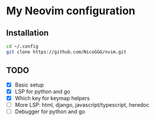 # My Neovim configuration

## Installation

```bash
cd ~/.config
git clone https://github.com/NicoGGG/nvim.git
```

## TODO

- [x] Basic setup
- [x] LSP for python and go
- [x] Which key for keymap helpers
- [ ] More LSP: html, django, javascript/typescript, heredoc
- [ ] Debugger for python and go
